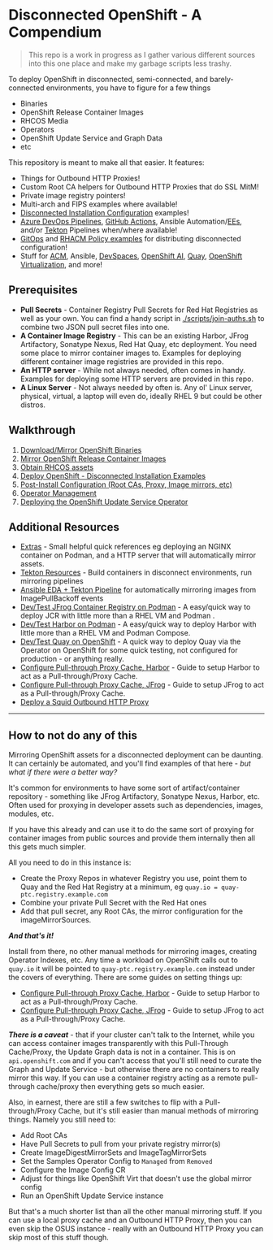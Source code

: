 # Disconnected OpenShift - A Compendium

> This repo is a work in progress as I gather various different sources into this one place and make my garbage scripts less trashy.

To deploy OpenShift in disconnected, semi-connected, and barely-connected environments, you have to figure for a few things

- Binaries
- OpenShift Release Container Images
- RHCOS Media
- Operators
- OpenShift Update Service and Graph Data
- etc

This repository is meant to make all that easier.  It features:

- Things for Outbound HTTP Proxies!
- Custom Root CA helpers for Outbound HTTP Proxies that do SSL MitM!
- Private image registry pointers!
- Multi-arch and FIPS examples where available!
- [Disconnected Installation Configuration](./installation-examples/) examples!
- [Azure DevOps Pipelines](./.azure/), [GitHub Actions](./.github/workflows/), Ansible Automation/[EEs](./execution-environments/), and/or [Tekton](./tekton/) Pipelines when/where available!
- [GitOps](./gitops/) and [RHACM Policy examples](./rhacm/) for distributing disconnected configuration!
- Stuff for [ACM](./rhacm/README.md#acm-disconnected-configuration), Ansible, [DevSpaces](./docs/devspaces.md), [OpenShift AI](./docs/openshift-ai.md), [Quay](./quay/), [OpenShift Virtualization](./docs/openshift-virtualization.md), and more!

## Prerequisites

- **Pull Secrets** - Container Registry Pull Secrets for Red Hat Registries as well as your own.  You can find a handy script in [./scripts/join-auths.sh](./scripts/join-auths.sh) to combine two JSON pull secret files into one.
- **A Container Image Registry** - This can be an existing Harbor, JFrog Artifactory, Sonatype Nexus, Red Hat Quay, etc deployment.  You need some place to mirror container images to.  Examples for deploying different container image registries are provided in this repo.
- **An HTTP server** - While not always needed, often comes in handy.  Examples for deploying some HTTP servers are provided in this repo.
- **A Linux Server** - Not always needed by often is.  Any ol' Linux server, physical, virtual, a laptop will even do, ideally RHEL 9 but could be other distros.

## Walkthrough

1. [Download/Mirror OpenShift Binaries](./binaries/)
2. [Mirror OpenShift Release Container Images](./openshift-release/)
3. [Obtain RHCOS assets](./rhcos/)
4. [Deploy OpenShift - Disconnected Installation Examples](./installation-examples/)
5. [Post-Install Configuration (Root CAs, Proxy, Image mirrors, etc)](./post-install-config/)
6. [Operator Management](./operator-management/)
7. [Deploying the OpenShift Update Service Operator](./openshift-update-service/)

## Additional Resources

- [Extras](./extras/) - Small helpful quick references eg deploying an NGINX container on Podman, and a HTTP server that will automatically mirror assets.
- [Tekton Resources](./tekton/) - Build containers in disconnect environments, run mirroring pipelines
- [Ansible EDA + Tekton Pipeline](./docs/deploy-aap-on-openshift.md) for automatically mirroring images from ImagePullBackoff events
- [Dev/Test JFrog Container Registry on Podman](./docs/deploy-jfrog-podman.md) - A easy/quick way to deploy JCR with little more than a RHEL VM and Podman .
- [Dev/Test Harbor on Podman](./docs/deploy-harbor-podman-compose.md) - A easy/quick way to deploy Harbor with little more than a RHEL VM and Podman Compose.
- [Dev/Test Quay on OpenShift](./quay/) - A quick way to deploy Quay via the Operator on OpenShift for some quick testing, not configured for production - or anything really.
- [Configure Pull-through Proxy Cache, Harbor](./docs/pullthrough-proxy-cache-harbor.md) - Guide to setup Harbor to act as a Pull-through/Proxy Cache.
- [Configure Pull-through Proxy Cache, JFrog](./docs/pullthrough-proxy-cache-jfrog.md) - Guide to setup JFrog to act as a Pull-through/Proxy Cache.
- [Deploy a Squid Outbound HTTP Proxy](https://kenmoini.com/post/2024/05/outbound-squid-proxy/)

---

## How to not do any of this

Mirroring OpenShift assets for a disconnected deployment can be daunting.  It can certainly be automated, and you'll find examples of that here - *but what if there were a better way?*

It's common for environments to have some sort of artifact/container repository - something like JFrog Artifactory, Sonatype Nexus, Harbor, etc.  Often used for proxying in developer assets such as dependencies, images, modules, etc.

If you have this already and can use it to do the same sort of proxying for container images from public sources and provide them internally then all this gets much simpler.

All you need to do in this instance is:

- Create the Proxy Repos in whatever Registry you use, point them to Quay and the Red Hat Registry at a minimum, eg `quay.io = quay-ptc.registry.example.com`
- Combine your private Pull Secret with the Red Hat ones
- Add that pull secret, any Root CAs, the mirror configuration for the imageMirrorSources.

***And that's it!***

Install from there, no other manual methods for mirroring images, creating Operator Indexes, etc.  Any time a workload on OpenShift calls out to `quay.io` it will be pointed to `quay-ptc.registry.example.com` instead under the covers of everything.  There are some guides on setting things up:

- [Configure Pull-through Proxy Cache, Harbor](./docs/pullthrough-proxy-cache-harbor.md) - Guide to setup Harbor to act as a Pull-through/Proxy Cache.
- [Configure Pull-through Proxy Cache, JFrog](./docs/pullthrough-proxy-cache-jfrog.md) - Guide to setup JFrog to act as a Pull-through/Proxy Cache.

***There is a caveat*** - that if your cluster can't talk to the Internet, while you can access container images transparently with this Pull-Through Cache/Proxy, the Update Graph data is not in a container.  This is on `api.openshift.com` and if you can't access that you'll still need to curate the Graph and Update Service - but otherwise there are no containers to really mirror this way.  If you can use a container registry acting as a remote pull-through cache/proxy then everything gets so much easier.

Also, in earnest, there are still a few switches to flip with a Pull-through/Proxy Cache, but it's still easier than manual methods of mirroring things.  Namely you still need to:

- Add Root CAs
- Have Pull Secrets to pull from your private registry mirror(s)
- Create ImageDigestMirrorSets and ImageTagMirrorSets
- Set the Samples Operator Config to `Managed` from `Removed`
- Configure the Image Config CR
- Adjust for things like OpenShift Virt that doesn't use the global mirror config
- Run an OpenShift Update Service instance

But that's a much shorter list than all the other manual mirroring stuff.  If you can use a local proxy cache and an Outbound HTTP Proxy, then you can even skip the OSUS instance - really with an Outbound HTTP Proxy you can skip most of this stuff though.
